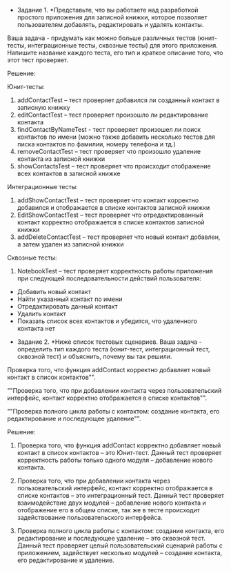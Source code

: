 * Задание 1. \*Представьте, что вы работаете над разработкой простого приложения для записной книжки, которое позволяет пользователям добавлять, редактировать и удалять контакты.

Ваша задача - придумать как можно больше различных тестов (юнит-тесты, интеграционные тесты, сквозные тесты) для этого приложения. Напишите название каждого теста, его тип и краткое описание того, что этот тест проверяет.

Решение:

Юнит-тесты:

1. addContactTest – тест проверяет добавился ли созданный контакт в записную книжку
1. editContactTest – тест проверяет произошло ли редактирование контакта
1. findContactByNameTest - тест проверяет произошел ли поиск контактов по имени (можно также добавить несколько тестов для писка контактов по фамилии, номеру телефона и тд.)
1. removeContactTest – тест проверяет что произошло удаление контакта из записной книжки
1. showContactsTest – тест проверяет что происходит отображение всех контактов в записной книжке

Интеграционные тесты:

1. addShowContactTest – тест проверяет что контакт корректно добавился и отображается в списке контактов записной книжки
1. EditShowContactTest – тест проверяет что отредактированный контакт корректно отображается в списке контактов записной книжки
1. addDeleteContactTest – тест проверяет что новый контакт добавлен, а затем удален из записной книжки

Сквозные тесты:

1. NotebookTest – тест проверяет корректность работы приложения при следующей последовательности действий пользователя:
- Добавить новый контакт
- Найти указанный контакт по имени
- Отредактировать данный контакт
- Удалить контакт
- Показать список всех контактов и убедится, что удаленного контакта нет

* Задание 2. \*Ниже список тестовых сценариев. Ваша задача - определить тип каждого теста (юнит-тест, интеграционный тест, сквозной тест) и объяснить, почему вы так решили.

Проверка того, что функция addContact корректно добавляет новый контакт в список контактов"".

""Проверка того, что при добавлении контакта через пользовательский интерфейс, контакт корректно отображается в списке контактов"".

""Проверка полного цикла работы с контактом: создание контакта, его редактирование и последующее удаление"".

Решение:

1. Проверка того, что функция addContact корректно добавляет новый контакт в список контактов – это Юнит-тест. Данный тест проверяет корректность работы только одного модуля – добавление нового контакта.

1. Проверка того, что при добавлении контакта через пользовательский интерфейс, контакт корректно отображается в списке контактов – это интеграционный тест. Данный тест проверяет взаимодействие двух модулей – добавление нового контакта и отображение его в общем списке, так же в тесте происходит задействование пользовательского интерфейса.

1. Проверка полного цикла работы с контактом: создание контакта, его редактирование и последующее удаление – это сквозной тест. Данный тест проверяет целый пользовательский сценарий работы с приложением, задействует несколько модулей – создание контакта, его редактирование и удаление.






